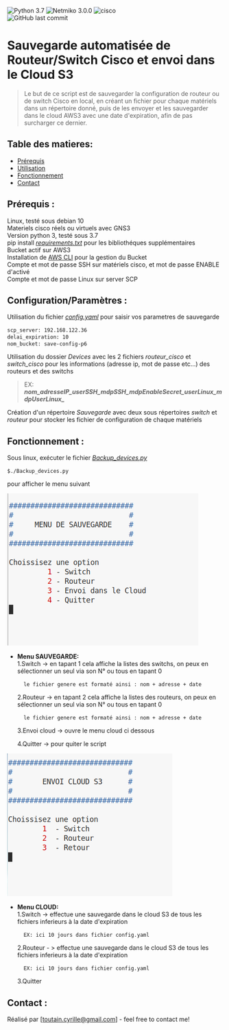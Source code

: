 ![Python 3.7](https://img.shields.io/badge/python-3.7%2B-green)
![Netmiko 3.0.0](https://img.shields.io/badge/netmiko-3.0.0-yellow)
![cisco](https://img.shields.io/badge/cisco-ios-yellowgreen)  
![GitHub last commit](https://img.shields.io/github/last-commit/cyrilleT76/Projet6)

# Sauvegarde automatisée de Routeur/Switch Cisco et envoi dans le Cloud S3
>Le but de ce script est de sauvegarder la configuration de routeur ou de switch Cisco en local, en créant un fichier pour chaque matériels dans un répertoire donné, puis de les envoyer et les sauvegarder dans le cloud AWS3 avec une date d'expiration, afin de pas surcharger ce dernier.

## Table des matieres:
* [Prérequis](#Prérequis)
* [Utilisation](#Utilisation)
* [Fonctionnement](#Fonctionnement)
* [Contact](#Contact)

## Prérequis :
Linux, testé sous debian 10  
Materiels cisco réels ou virtuels avec GNS3  
Version python 3, testé sous 3.7   
pip install *[requirements.txt](https://github.com/cyrilleT76/Projet6/blob/master/requirements.txt)* pour les bibliothéques supplémentaires  
Bucket actif sur AWS3     
Installation de [AWS CLI](https://docs.aws.amazon.com/cli/latest/userguide/install-cliv2-linux.html#cliv2-linux-install) pour la gestion du Bucket   
Compte et mot de passe SSH sur matériels cisco, et mot de passe ENABLE d'activé  
Compte et mot de passe Linux sur server SCP

## Configuration/Paramètres :
Utilisation du fichier *[config.yaml](https://github.com/cyrilleT76/Projet6/blob/master/config.yaml)* pour saisir vos parametres de sauvegarde  

    scp_server: 192.168.122.36  
    delai_expiration: 10 
    nom_bucket: save-config-p6 


Utilisation du dossier *Devices* avec les 2 fichiers *routeur_cisco* et *switch_cisco* pour les informations (adresse ip, mot de passe etc...) des routeurs et des switchs    
>EX: ***nom_adresseIP_userSSH_mdpSSH_mdpEnableSecret_userLinux_mdpUserLinux_***   

Création d'un répertoire *Sauvegarde* avec deux sous répertoires *switch* et *routeur* pour stocker les fichier de configuration de chaque matériels   

## Fonctionnement :
Sous linux, exécuter le fichier *[Backup_devices.py](https://github.com/cyrilleT76/Projet6/blob/master/Backup_devices.py)*   

    $./Backup_devices.py   

pour afficher le menu suivant      
  
![Texte alternatif](https://github.com/cyrilleT76/Projet6/blob/master/img/visu_SAUV.png)  
* **Menu SAUVEGARDE:**     
    1.Switch -> en tapant 1 cela affiche la listes des switchs, on peux en sélectionner un seul via son N° ou tous en tapant 0    

        le fichier genere est formaté ainsi : nom + adresse + date  

    2.Routeur -> en tapant 2 cela affiche la listes des routeurs, on peux en sélectionner un seul via son N° ou tous en tapant 0    

        le fichier genere est formaté ainsi : nom + adresse + date

    3.Envoi cloud -> ouvre le menu cloud ci dessous  

    4.Quitter -> pour quiter le script 
      
![Texte alternatif](https://github.com/cyrilleT76/Projet6/blob/master/img/visu_CLOUD.png)    
* **Menu CLOUD:**     
    1.Switch -> effectue une sauvegarde dans le cloud S3 de tous les fichiers inferieurs à la date d'expiration 
    
        EX: ici 10 jours dans fichier config.yaml  

    2.Routeur - > effectue une sauvegarde dans le cloud S3 de tous les fichiers inferieurs à la date d'expiration  
    
        EX: ici 10 jours dans fichier config.yaml     

    3.Quitter  

## Contact :
Réalisé par [toutain.cyrille@gmail.com] - feel free to contact me!
